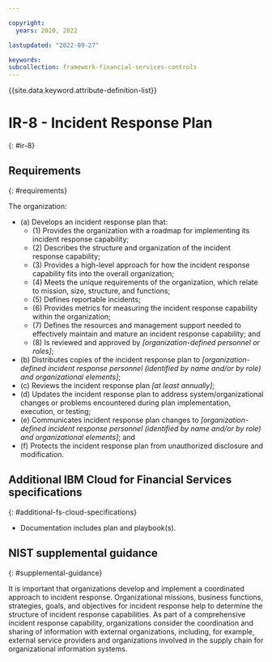 ```yaml
---

copyright:
  years: 2020, 2022

lastupdated: "2022-09-27"

keywords: 
subcollection: framework-financial-services-controls
---
```


{{site.data.keyword.attribute-definition-list}}

         
# IR-8 - Incident Response Plan
{: #ir-8}

## Requirements
{: #requirements}

The organization:

- (a) Develops an incident response plan that:
    - (1) Provides the organization with a roadmap for implementing its incident response capability;
    - (2) Describes the structure and organization of the incident response capability;
    - (3) Provides a high-level approach for how the incident response capability fits into the overall organization;
    - (4) Meets the unique requirements of the organization, which relate to mission, size, structure, and functions;
    - (5) Defines reportable incidents;
    - (6) Provides metrics for measuring the incident response capability within the organization;
    - (7) Defines the resources and management support needed to effectively maintain and mature an incident response capability; and
    - (8) Is reviewed and approved by _[organization-defined personnel or roles]_;
- (b) Distributes copies of the incident response plan to _[organization-defined incident response personnel (identified by name and/or by role) and organizational elements]_;
- (c) Reviews the incident response plan _[at least annually]_;
- (d) Updates the incident response plan to address system/organizational changes or problems encountered during plan implementation, execution, or testing;
- (e) Communicates incident response plan changes to _[organization-defined incident response personnel (identified by name and/or by role) and organizational elements]_; and
- (f) Protects the incident response plan from unauthorized disclosure and modification.

## Additional IBM Cloud for Financial Services specifications
{: #additional-fs-cloud-specifications}

- Documentation includes plan and playbook(s).

## NIST supplemental guidance
{: #supplemental-guidance}

It is important that organizations develop and implement a coordinated approach to incident response. Organizational missions, business functions, strategies, goals, and objectives for incident response help to determine the structure of incident response capabilities. As part of a comprehensive incident response capability, organizations consider the coordination and sharing of information with external organizations, including, for example, external service providers and organizations involved in the supply chain for organizational information systems.



